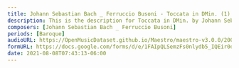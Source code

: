 ```yaml
---
title: Johann Sebastian Bach _ Ferruccio Busoni - Toccata in DMin. (1)
description: This is the description for Toccata in DMin. by Johann Sebastian Bach _ Ferruccio Busoni
composers: [Johann Sebastian Bach _ Ferruccio Busoni]
periods: [Baroque]
audioURL: https://OpenMusicDataset.github.io/Maestro/maestro-v3.0.0/2006/MIDI-Unprocessed_21_R1_2006_01-04_ORIG_MID--AUDIO_21_R1_2006_01_Track01_wav.midi
formURL: https://docs.google.com/forms/d/e/1FAIpQLSemzFs0nlydb5_IQEir0qzcllQrWpB-87-wtl_W8pG_I86U-g/viewform
date: 2021-08-08T07:43:13-06:00
---
```

